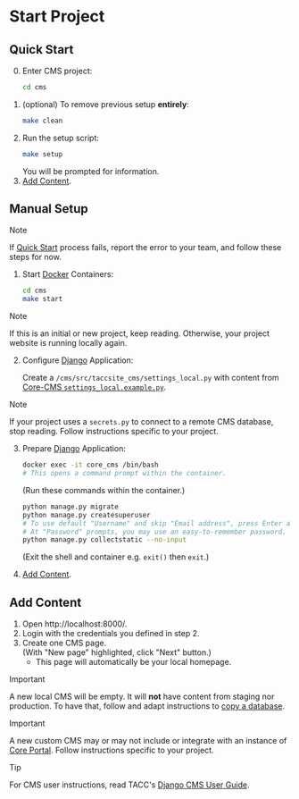 # Start Project

## Quick Start

0. Enter CMS project:
    ```sh
    cd cms
    ```
1. (optional) To remove previous setup **entirely**:
    ```sh
    make clean
    ```
2. Run the setup script:
    ```sh
    make setup
    ```
    You will be prompted for information.
3. [Add Content](#add-content).

## Manual Setup

> [!NOTE]
> If [Quick Start](#quick-start) process fails, report the error to your team, and follow these steps for now.

1. Start [Docker] Containers:

    ```sh
    cd cms
    make start
    ```

> [!NOTE]
> If this is an initial or new project, keep reading. Otherwise, your project website is running locally again.

2. Configure [Django] Application:

    Create a `/cms/src/taccsite_cms/settings_local.py` with content from [Core-CMS `settings_local.example.py`](https://github.com/TACC/Core-CMS/blob/main/taccsite_cms/settings_local.example.py).

> [!NOTE]
> If your project uses a `secrets.py` to connect to a remote CMS database, stop reading. Follow instructions specific to your project.

3. Prepare [Django] Application:

    ```sh
    docker exec -it core_cms /bin/bash
    # This opens a command prompt within the container.
    ```

    (Run these commands within the container.)

    ```sh
    python manage.py migrate
    python manage.py createsuperuser
    # To use default "Username" and skip "Email address", press Enter at both prompts.
    # At "Password" prompts, you may use an easy-to-remember password.
    python manage.py collectstatic --no-input
    ```

    (Exit the shell and container e.g. `exit()` then `exit`.)

4. [Add Content](#add-content).

## Add Content

1. Open http://localhost:8000/.
2. Login with the credentials you defined in step 2.
3. Create one CMS page.\
    (With "New page" highlighted, click "Next" button.)
    - This page will automatically be your local homepage.

> [!IMPORTANT]
> A new local CMS will be empty. It will **not** have content from staging nor production. To have that, follow and adapt instructions to [copy a database](https://tacc-main.atlassian.net/wiki/x/GwBJAg).

> [!IMPORTANT]
> A new custom CMS may or may not include or integrate with an instance of [Core Portal]. Follow instructions specific to your project.

> [!TIP]
> For CMS user instructions, read TACC's [Django CMS User Guide].


<!-- Link Aliases -->

[Docker]: https://docs.docker.com/get-docker/
[Django]: https://www.djangoproject.com/
[Django CMS]: https://www.django-cms.org/

[Django CMS User Guide]: https://tacc-main.atlassian.net/wiki/x/phdv

[Core Portal]: https://github.com/TACC/Core-Portal
